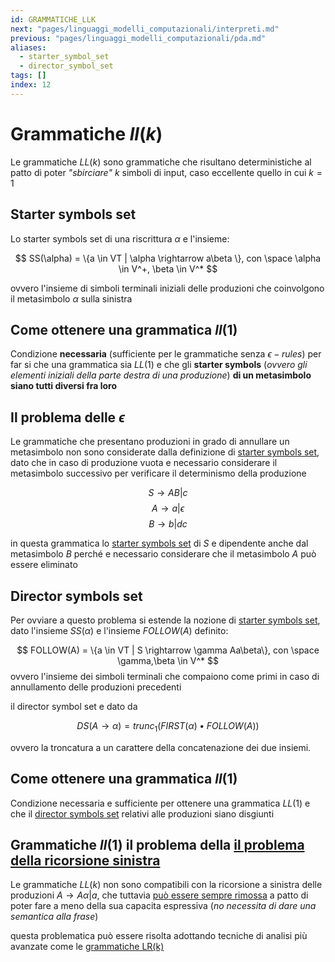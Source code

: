 ```yaml
---
id: GRAMMATICHE_LLK
next: "pages/linguaggi_modelli_computazionali/interpreti.md"
previous: "pages/linguaggi_modelli_computazionali/pda.md"
aliases:
  - starter_symbol_set
  - director_symbol_set
tags: []
index: 12
---
```


# Grammatiche $ll(k)$

Le grammatiche $LL(k)$ sono grammatiche che risultano deterministiche al patto di poter *"sbirciare"* $k$ simboli di input, caso eccellente quello in cui $k=1$

## Starter symbols set

Lo starter symbols set di una riscrittura $\alpha$ e l'insieme:

$$
SS(\alpha) = \{a \in VT | \alpha \rightarrow a\beta \}, con \space \alpha \in V^+, \beta \in V^*
$$

ovvero l'insieme di simboli terminali iniziali delle produzioni che coinvolgono il metasimbolo $\alpha$ sulla sinistra

## Come ottenere una grammatica $ll(1)$

Condizione **necessaria** (sufficiente per le grammatiche senza $\epsilon -rules$) per far si che una grammatica sia $LL(1)$ e che gli **starter symbols** (*ovvero gli elementi iniziali della parte destra di una produzione*) **di un metasimbolo siano tutti diversi fra loro**

## Il problema delle $\epsilon$

Le grammatiche che presentano produzioni in grado di annullare un metasimbolo non sono considerate dalla definizione di [starter symbols set](pages/linguaggi_modelli_computazionali/grammatiche_llk.md#STARTER%20SYMBOLS%20SET), dato che in caso di produzione vuota e necessario considerare il metasimbolo successivo per verificare il determinismo della produzione

$$
S \rightarrow AB|c
$$
$$
A \rightarrow a|\epsilon
$$
$$
B \rightarrow b|dc
$$

in questa grammatica lo [starter symbols set](pages/linguaggi_modelli_computazionali/grammatiche_llk.md#STARTER%20SYMBOLS%20SET) di $S$ e dipendente anche dal metasimbolo $B$ perché e necessario considerare che il metasimbolo $A$ può essere eliminato

## Director symbols set

Per ovviare a questo problema si estende la nozione di [starter symbols set](pages/linguaggi_modelli_computazionali/grammatiche_llk.md#STARTER%20SYMBOLS%20SET), dato l'insieme $SS(\alpha)$ e l'insieme $FOLLOW(A)$ definito:

$$
FOLLOW(A) = \{a \in VT | S \rightarrow \gamma Aa\beta\}, con \space \gamma,\beta \in V^*
$$
ovvero l'insieme dei simboli terminali che compaiono come primi in caso di annullamento delle produzioni precedenti

il director symbol set e dato da

$$
DS(A\rightarrow \alpha) = trunc_1(FIRST(\alpha)\bullet FOLLOW(A))
$$

ovvero la troncatura a un carattere della concatenazione dei due insiemi.

## Come ottenere una grammatica $ll(1)$

Condizione necessaria e sufficiente per ottenere una grammatica $LL(1)$ e che il [director symbols set](pages/linguaggi_modelli_computazionali/grammatiche_llk.md#DIRECTOR%20SYMBOLS%20SET) relativi alle produzioni siano disgiunti

## Grammatiche $ll(1)$ il problema della [il problema della ricorsione sinistra](pages/linguaggi_modelli_computazionali/grammatiche_tipo_2.md#il%20problema%20della%20ricorsione%20sinistra)

Le grammatiche $LL(k)$ non sono compatibili con la ricorsione a sinistra delle produzioni $A \rightarrow A\alpha | a$, che tuttavia [può essere sempre rimossa](pages/linguaggi_modelli_computazionali/grammatiche_tipo_2.md#eliminazione%20della%20ricorsione%20sinistra) a patto di poter fare a meno della sua capacita espressiva (*no necessita di dare una semantica alla frase*)

questa problematica può essere risolta adottando tecniche di analisi più avanzate come le [grammatiche LR(k)](pages/linguaggi_modelli_computazionali/grammatiche_lrk.md)
